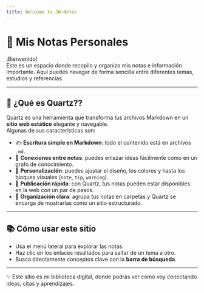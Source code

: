 ```yaml
---
title: Welcome to JW-Notes
---
```


# 📖 Mis Notas Personales

¡Bienvenido!  
Este es un espacio donde recopilo y organizo mis notas e información importante. 
Aquí puedes navegar de forma sencilla entre diferentes temas, estudios y referencias.

---

## 🌟 ¿Qué es Quartz??
Quartz es una herramienta que transforma tus archivos Markdown en un **sitio web estático** elegante y navegable.  
Algunas de sus características son:

- ✍️ **Escritura simple en Markdown**: todo el contenido está en archivos `.md`.
- 🔗 **Conexiones entre notas**: puedes enlazar ideas fácilmente como en un grafo de conocimiento.
- 🎨 **Personalización**: puedes ajustar el diseño, los colores y hasta los bloques visuales (`note`, `tip`, `warning`).
- 🚀 **Publicación rápida**: con Quartz, tus notas pueden estar disponibles en la web con un par de pasos.
- 📂 **Organización clara**: agrupa tus notas en carpetas y Quartz se encarga de mostrarlas como un sitio estructurado.

---

## 📚 Cómo usar este sitio
- Usa el menú lateral para explorar las notas.  
- Haz clic en los enlaces resaltados para saltar de un tema a otro.  
- Busca directamente conceptos clave con la **barra de búsqueda**.  

---

✨ Este sitio es mi biblioteca digital, donde podrás ver cómo voy conectando ideas, citas y aprendizajes.

